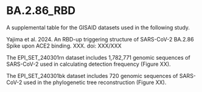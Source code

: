 # BA.2.86_RBD
A supplemental table for the GISAID datasets used in the following study.

Yajima et al. 2024. An RBD-up triggering structure of SARS-CoV-2 BA.2.86 Spike upon ACE2 binding. XXX. doi: XXX/XXX

The EPI_SET_240301rn dataset includes 1,782,771 genomic sequences of SARS-CoV-2 used in calculating detection frequency (Figure XX).

The EPI_SET_240301bk dataset includes 720 genomic sequences of SARS-CoV-2 used in the phylogenetic tree reconstruction (Figure XX).
